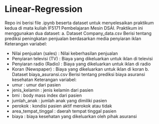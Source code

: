 # Linear-Regression
Repo ini berisi file .ipynb beserta dataset untuk menyelesaikan praktikum kedua di mata kuliah IF5171 Pembelajaran Mesin DSAI.
Praktikum ini menggunakan dua dataset:
a. Dataset Company_data.csv
Berisi tentang prediksi peningkatan penjualan berdasarkan media penyiaran iklan
Keterangan variabel:
- Nilai penjualan (sales) : Nilai keberhasilan penjualan
- Penyiaran televisi (TV) : Biaya yang dikeluarkan untuk iklan di televisi
- Penyiaran radio (Radio) : Biaya yang dikeluarkan untuk iklan di radio
- Koran (Newspaper) : Biaya yang dikeluarkan untuk iklan di koran
b. Dataset biaya_asuransi.csv
Berisi tentang prediksi biaya asuransi kesehatan
Keterangan variabel:
- umur : umur dari pasien
- jenis_kelamin : jenis kelamin dari pasien
- bmi : body mass index dari pasien
- jumlah_anak : jumlah anak yang dimiliki pasien
- perokok : kondisi pasien aktif merokok atau tidak
- area_tempat_tinggal : daerah tempat tinggal pasien
- biaya : biaya kesehatan yang dikeluarkan oleh pihak asuransi
